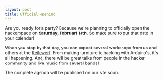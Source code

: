 ```yaml
---
layout: post
title: Official opening
---
```


Are you ready for a party? Because we're planning to officially open the hackerspace on **Saturday, Februari 13th**. So make sure to put that date in your calendar!

When you stop by that day, you can expect several workshops from us and others at the [Keilewerf](http://www.keilewerf.nl/). From making furniture to hacking with Arduino's, it's all happening. And, there will be great talks from people in the hacker community and live music from several bands!

The complete agenda will be published on our site soon.
